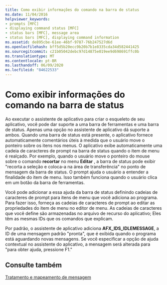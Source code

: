 ```yaml
---
title: Como exibir informações do comando na barra de status
ms.date: 11/04/2016
helpviewer_keywords:
- prompts [MFC]
- displaying command status [MFC]
- status bars [MFC], message area
- status bars [MFC], displaying command information
ms.assetid: de895cbe-61ee-46bf-9787-76b247527d6d
ms.openlocfilehash: bff5d5b20ecc9b20b7b1e8335cda34d582441425
ms.sourcegitcommit: c21b05042debc97d14875e019ee9d698691ffc0b
ms.translationtype: MT
ms.contentlocale: pt-BR
ms.lasthandoff: 06/09/2020
ms.locfileid: "84622533"
---
```

# <a name="how-to-display-command-information-in-the-status-bar"></a>Como exibir informações do comando na barra de status

Ao executar o assistente de aplicativo para criar o esqueleto de seu aplicativo, você pode dar suporte a uma barra de ferramentas e uma barra de status. Apenas uma opção no assistente de aplicativo dá suporte a ambos. Quando uma barra de status está presente, o aplicativo fornece automaticamente comentários úteis à medida que o usuário move o ponteiro sobre os itens nos menus. O aplicativo exibe automaticamente uma cadeia de caracteres de prompt na barra de status quando o item de menu é realçado. Por exemplo, quando o usuário move o ponteiro do mouse sobre o comando **recortar** no menu **Editar** , a barra de status pode exibir "recorta a seleção e coloca-a na área de transferência" no ponto de mensagem da barra de status. O prompt ajuda o usuário a entender a finalidade do item de menu. Isso também funciona quando o usuário clica em um botão da barra de ferramentas.

Você pode adicionar a essa ajuda da barra de status definindo cadeias de caracteres de prompt para itens de menu que você adiciona ao programa. Para fazer isso, forneça as cadeias de caracteres de prompt ao editar as propriedades do item de menu no editor de menu. As cadeias de caracteres que você define são armazenadas no arquivo de recurso do aplicativo; Eles têm as mesmas IDs que os comandos que explicam.

Por padrão, o assistente de aplicativo adiciona **AFX_IDS_IDLEMESSAGE**, a ID de uma mensagem padrão "pronta", que é exibida quando o programa está aguardando novas mensagens. Se você especificar a opção de ajuda contextual no assistente do aplicativo, a mensagem será alterada para "para obter ajuda, pressione F1."

## <a name="see-also"></a>Consulte também

[Tratamento e mapeamento de mensagem](message-handling-and-mapping.md)
